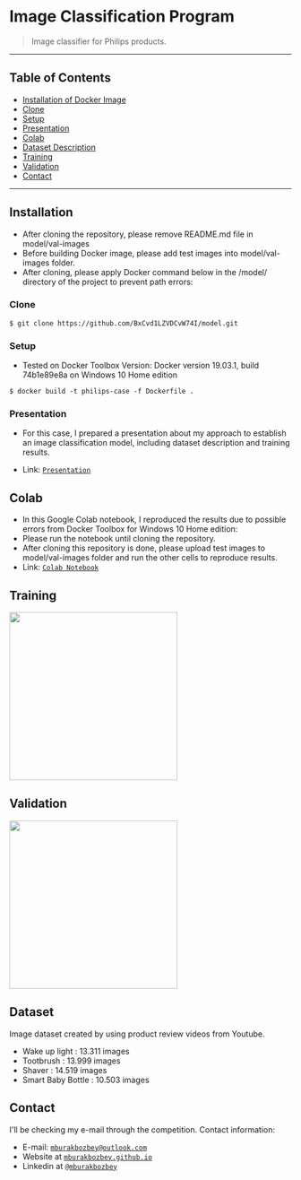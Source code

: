 # Image Classification Program

> Image classifier for Philips products.

---
## Table of Contents

- [Installation of Docker Image](#installation)
- [Clone](#clone)
- [Setup](#setup)
- [Presentation](#presentation)
- [Colab](#colab)
- [Dataset Description](#dataset)
- [Training](#training)
- [Validation](#validation)
- [Contact](#contact)
---

## Installation

- After cloning the repository, please remove README.md file in model/val-images
- Before building Docker image, please add test images into model/val-images folder.
- After cloning, please apply Docker command below in the /model/ directory of the project to prevent path errors:

### Clone

```shell
$ git clone https://github.com/BxCvd1LZVDCvW74I/model.git
```
### Setup
- Tested on Docker Toolbox Version: Docker version 19.03.1, build 74b1e89e8a on Windows 10 Home edition
```shell
$ docker build -t philips-case -f Dockerfile .
```
### Presentation

- For this case, I prepared a presentation about my approach to establish an image classification model, including dataset description and training results.

- Link: <a href="https://drive.google.com/file/d/1Lv6_2hVZcOBVt-ipI28CPd2tsc0xkUfU/view?usp=sharing
" target="_blank">`Presentation`</a>

## Colab

- In this Google Colab notebook, I reproduced the results due to possible errors from Docker Toolbox for Windows 10 Home edition:
- Please run the notebook until cloning the repository.
- After cloning this repository is done, please upload test images to model/val-images folder and run the other cells to reproduce results.
- Link: <a href="https://colab.research.google.com/drive/1xVP4TRCD_y6Azh5uwbZkXCUxDveaWfyM" target="_blank">`Colab Notebook`</a>

## Training

<img src="https://i.ibb.co/Tm8ypY0/tr.jpg" width="300">

## Validation

<img src="https://i.ibb.co/Br7GW2X/cm.jpg" width="300">

## Dataset

Image dataset created by using product review videos from Youtube.
- Wake up light : 13.311 images
- Tootbrush : 13.999 images
- Shaver : 14.519 images
- Smart Baby Bottle : 10.503 images

## Contact

I'll be checking my e-mail through the competition. Contact information:
- E-mail: <a href="mailto:mburakbozbey@outlook.com" target="_blank">`mburakbozbey@outlook.com`</a>
- Website at <a href="https://mburakbozbey.github.io/" target="_blank">`mburakbozbey.github.io`</a>
- Linkedin at <a href="https://www.linkedin.com/in/mburakbozbey/" target="_blank">`@mburakbozbey`</a>
